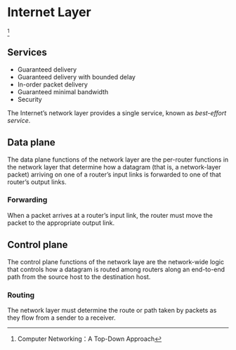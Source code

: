 # Internet Layer
[^topdown]
## Services
- Guaranteed delivery
- Guaranteed delivery with bounded delay
- In-order packet delivery
- Guaranteed minimal bandwidth
- Security

The Internet’s network layer provides a single service, known as *best-effort service*.

## Data plane
The data plane functions of the network layer are the per-router functions in the network layer that determine how a datagram (that is, a network-layer packet) arriving on one of a router’s input links is forwarded to one of that router’s output links.

### Forwarding
When a packet arrives at a router’s input link, the router must move the packet to the appropriate output link.

## Control plane
The control plane functions of the network laye are the network-wide logic that controls how a datagram is routed among routers along an end-to-end path from the source host to the destination host. 

### Routing
The network layer must determine the route or path taken by packets as they flow from a sender to a receiver.

[^topdown]: Computer Networking：A Top-Down Approach